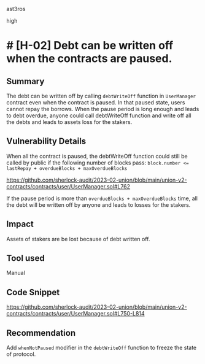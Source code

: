 ast3ros

high

# # [H-02] Debt can be written off when the contracts are paused.

## Summary
The debt can be written off by calling `debtWriteOff` function in `UserManager` contract even when the contract is paused. In that paused state, users cannot repay the borrows. When the pause period is long enough and leads to debt overdue, anyone could call debtWriteOff function and write off all the debts and leads to assets loss for the stakers.

## Vulnerability Details

When all the contract is paused, the debtWriteOff function could still be called by public if the following number of blocks pass: `block.number <= lastRepay + overdueBlocks + maxOverdueBlocks`

https://github.com/sherlock-audit/2023-02-union/blob/main/union-v2-contracts/contracts/user/UserManager.sol#L762

If the pause period is more than `overdueBlocks + maxOverdueBlocks` time, all the debt will be written off by anyone and leads to losses for the stakers.

## Impact

Assets of stakers are be lost because of debt written off.

## Tool used

Manual

## Code Snippet

https://github.com/sherlock-audit/2023-02-union/blob/main/union-v2-contracts/contracts/user/UserManager.sol#L750-L814

## Recommendation

Add `whenNotPaused` modifier in the `debtWriteOff` function to freeze the state of protocol.
